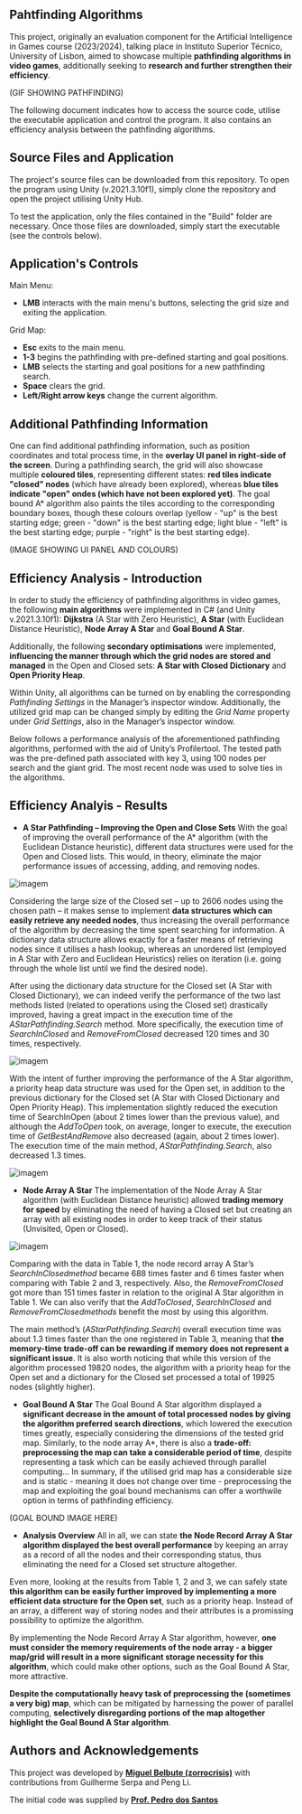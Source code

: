 ## **Pahtfinding Algorithms**
This project, originally an evaluation component for the Artificial Intelligence in Games course (2023/2024), talking place in Instituto Superior Técnico, University of Lisbon, aimed to showcase multiple **pathfinding algorithms in video games**, additionally seeking to **research and further strengthen their efficiency**. 

(GIF SHOWING PATHFINDING)

The following document indicates how to access the source code, utilise the executable application and control the program. It also contains an efficiency analysis between the pathfinding algorithms. 

## **Source Files and Application**
The project's source files can be downloaded from this repository. To open the program using Unity (v.2021.3.10f1), simply clone the repository and open the project utilising Unity Hub.

To test the application, only the files contained in the "Build" folder are necessary. Once those files are downloaded, simply start the executable (see the controls below).

## **Application's Controls**

Main Menu:
- **LMB** interacts with the main menu's buttons, selecting the grid size and exiting the application.

Grid Map:
- **Esc** exits to the main menu.
- **1-3** begins the pathfinding with pre-defined starting and goal positions.
- **LMB** selects the starting and goal positions for a new pathfinding search.
- **Space** clears the grid.
- **Left/Right arrow keys** change the current algorithm.

## **Additional Pathfinding Information**
One can find additional pathfinding information, such as position coordinates and total process time, in the **overlay UI panel in right-side of the screen**. During a pathfinding search, the grid will also showcase multiple **coloured tiles**, representing different states: **red tiles indicate "closed" nodes** (which have already been explored), whereas **blue tiles indicate "open" ondes (which have not been explored yet)**. The goal bound A* algorithm also paints the tiles according to the corresponding boundary boxes, though these colours overlap (yellow - "up" is the best starting edge; green - "down" is the best starting edge; light blue - "left" is the best starting edge; purple - "right" is the best starting edge).

(IMAGE SHOWING UI PANEL AND COLOURS)

## **Efficiency Analysis - Introduction**
In order to study the efficiency of pathfinding algorithms in video games, the following **main algorithms** were implemented in C# (and Unity v.2021.3.10f1): **Dijkstra** (A Star with Zero Heuristic), **A Star** (with Euclidean Distance Heuristic), **Node Array A Star** and **Goal Bound A Star**.

Additionally, the following **secondary optimisations** were implemented, **influencing the manner through which the grid nodes are stored and managed** in the Open and Closed sets: **A Star with Closed Dictionary** and **Open Priority Heap**.

Within Unity, all algorithms can be turned on by enabling the corresponding *Pathfinding Settings* in the Manager’s inspector window. Additionally, the utilized grid map can be changed simply by editing the *Grid Name* property under *Grid Settings*, also in the Manager’s inspector window.

Below follows a performance analysis of the aforementioned pathfinding algorithms, performed with the aid of Unity’s Profilertool. The tested path was the pre-defined path associated with key 3, using 100 nodes per search and the giant grid. The most recent node was used to solve ties in the algorithms.


## **Efficiency Analyis - Results**

- **A Star Pathfinding – Improving the Open and Close Sets**
With the goal of improving the overall performance of the A* algorithm (with the Euclidean Distance heuristic), different data structures were used for the Open and Closed lists. This would, in theory, eliminate the major performance issues of accessing, adding, and removing nodes.

![imagem](https://github.com/user-attachments/assets/62b63a12-cb08-4bdb-97ac-0a1af28f5c6a)

Considering the large size of the Closed set – up to 2606 nodes using the chosen path – it makes sense to implement **data structures which can easily retrieve any needed nodes**, thus increasing the overall performance of the algorithm by decreasing the time spent searching for information. A dictionary data structure allows exactly for a faster means of retrieving nodes since it utilises a hash lookup, whereas an unordered list (employed in A Star with Zero and Euclidean Heuristics) relies on iteration (i.e. going through the whole list until we find the desired node). 

After using the dictionary data structure for the Closed set (A Star with Closed Dictionary), we can indeed verify the performance of the two last methods listed (related to operations using the Closed set) drastically improved, having a great impact in the execution time of the *AStarPathfinding.Search* method. More specifically, the execution time of *SearchInClosed* and *RemoveFromClosed* decreased 120 times and 30 times, respectively.

![imagem](https://github.com/user-attachments/assets/aa5531c3-99e2-4e15-9559-f6e963257567)

With the intent of further improving the performance of the A Star algorithm, a priority heap data structure was used for the Open set, in addition to the previous dictionary for the Closed set (A Star with Closed Dictionary and Open Priority Heap). This implementation slightly reduced the execution time of SearchInOpen (about 2 times lower than the previous value), and although the *AddToOpen* took, on average, longer to execute, the execution time of *GetBestAndRemove* also decreased (again, about 2 times lower). The execution time of the main method, *AStarPathfinding.Search*, also decreased 1.3 times.

![imagem](https://github.com/user-attachments/assets/76de2afe-6557-4f9f-8fe3-a316a47317c5)


- **Node Array A Star**
The implementation of the Node Array A Star algorithm (with Euclidean Distance heuristic) allowed **trading memory for speed** by eliminating the need of having a Closed set but creating an array with all existing nodes in order to keep track of their status (Unvisited, Open or Closed).

![imagem](https://github.com/user-attachments/assets/e10d223a-1d2a-4726-8132-de1af982f849)

Comparing with the data in Table 1, the node record array A Star’s *SearchInClosedmethod* became 688 times faster and 6 times faster when comparing with Table 2 and 3, respectively. Also, the *RemoveFromClosed* got more than 151 times faster in relation to the original A Star algorithm in Table 1. We can also verify that the *AddToClosed*, *SearchInClosed* and *RemoveFromClosedmethods* benefit the most by using this algorithm.

The main method’s (*AStarPathfinding.Search*) overall execution time was about 1.3 times faster than the one registered in Table 3, meaning that **the memory-time trade-off can be rewarding if memory does not represent a significant issue**. It is also worth noticing that while this version of the algorithm processed 19820 nodes, the algorithm with a priority heap for the Open set and a dictionary for the Closed set processed a total of 19925 nodes (slightly higher).

- **Goal Bound A Star**
The Goal Bound A Star algorithm displayed a **significant decrease in the amount of total processed nodes by giving the algorithm preferred search directions**, which lowered the execution times greatly, especially considering the dimensions of the tested grid map. Similarly, to the node array A*, there is also a **trade-off: preprocessing the map can take a considerable period of time**, despite representing a task which can be easily achieved through parallel computing... In summary, if the utilised grid map has a considerable size and is static - meaning it does not change over time - preprocessing the map and exploiting the goal bound mechanisms can offer a worthwile option in terms of pathfinding efficiency.

(GOAL BOUND IMAGE HERE)

- **Analysis Overview**
All in all, we can state **the Node Record Array A Star algorithm displayed the best overall performance** by keeping an array as a record of all the nodes and their corresponding status, thus eliminating the need for a Closed set structure altogether.

Even more, looking at the results from Table 1, 2 and 3, we can safely state **this algorithm can be easily further improved by implementing a more efficient data structure for the Open set**, such as a priority heap. Instead of an array, a different way of storing nodes and their attributes is a promissing possibility to optimize the algorithm.

By implementing the Node Record Array A Star algorithm, however, **one must consider the memory requirements of the node array - a bigger map/grid will result in a more significant storage necessity for this algorithm**, which could make other options, such as the Goal Bound A Star, more attractive.

**Despite the computationally heavy task of preprocessing the (sometimes a very big) map**, which can be mitigated by harnessing the power of parallel computing, **selectively disregarding portions of the map altogether highlight the Goal Bound A Star algorithm**.


## **Authors and Acknowledgements**

This project was developed by **[Miguel Belbute (zorrocrisis)](https://github.com/zorrocrisis)** with contributions from Guilherme Serpa and Peng Li.

The initial code was supplied by **[Prof. Pedro dos Santos](https://fenix.tecnico.ulisboa.pt/homepage/ist12886)**

